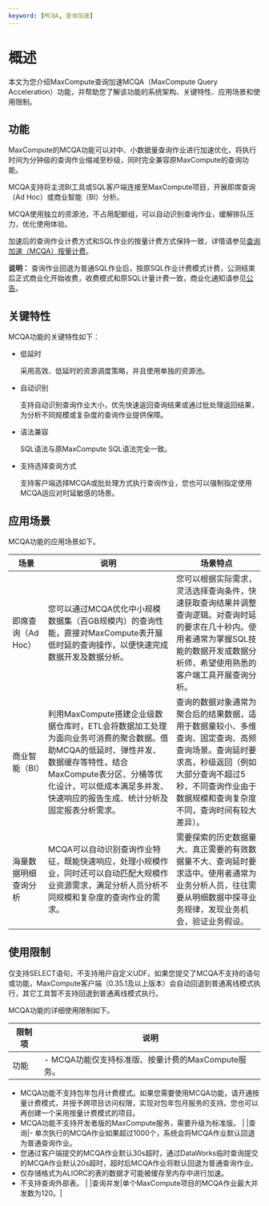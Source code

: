 ```yaml
---
keyword: [MCQA, 查询加速]
---
```


# 概述

本文为您介绍MaxCompute查询加速MCQA（MaxCompute Query Acceleration）功能，并帮助您了解该功能的系统架构、关键特性、应用场景和使用限制。

## 功能

MaxCompute的MCQA功能可以对中、小数据量查询作业进行加速优化，将执行时间为分钟级的查询作业缩减至秒级，同时完全兼容原MaxCompute的查询功能。

MCQA支持将主流BI工具或SQL客户端连接至MaxCompute项目，开展即席查询（Ad Hoc）或商业智能（BI）分析。

MCQA使用独立的资源池，不占用配额组，可以自动识别查询作业，缓解排队压力，优化使用体验。

加速后的查询作业计费方式和SQL作业的按量计费方式保持一致，详情请参见[查询加速（MCQA）按量计费](/intl.zh-CN/产品定价/计算费用.md)。

**说明：** 查询作业回退为普通SQL作业后，按原SQL作业计费模式计费，公测结束后正式商业化开始收费，收费模式和原SQL计量计费一致，商业化通知请参见[公告](/intl.zh-CN/新功能发布记录/公告.md)。

## 关键特性

MCQA功能的关键特性如下：

-   低延时

    采用高效、低延时的资源调度策略，并且使用单独的资源池。

-   自动识别

    支持自动识别查询作业大小，优先快速返回查询结果或通过批处理返回结果，为分析不同规模或复杂度的查询作业提供保障。

-   语法兼容

    SQL语法与原MaxCompute SQL语法完全一致。

-   支持选择查询方式

    支持客户端选择MCQA或批处理方式执行查询作业，您也可以强制指定使用MCQA适应对时延敏感的场景。


## 应用场景

MCQA功能的应用场景如下。

|场景|说明|场景特点|
|--|--|----|
|即席查询（Ad Hoc）|您可以通过MCQA优化中小规模数据集（百GB规模内）的查询性能，直接对MaxCompute表开展低时延的查询操作，以便快速完成数据开发及数据分析。|您可以根据实际需求，灵活选择查询条件，快速获取查询结果并调整查询逻辑。对查询时延的要求在几十秒内。使用者通常为掌握SQL技能的数据开发或数据分析师，希望使用熟悉的客户端工具开展查询分析。|
|商业智能（BI）|利用MaxCompute搭建企业级数据仓库时，ETL会将数据加工处理为面向业务可消费的聚合数据。借助MCQA的低延时、弹性并发、数据缓存等特性，结合MaxCompute表分区、分桶等优化设计，可以低成本满足多并发、快速响应的报告生成、统计分析及固定报表分析需求。|查询的数据对象通常为聚合后的结果数据，适用于数据量较小、多维查询、固定查询、高频查询场景。查询延时要求高，秒级返回（例如大部分查询不超过5秒，不同查询作业由于数据规模和查询复杂度不同，查询时间有较大差异）。|
|海量数据明细查询分析|MCQA可以自动识别查询作业特征，既能快速响应，处理小规模作业，同时还可以自动匹配大规模作业资源需求，满足分析人员分析不同规模和复杂度的查询作业的需求。|需要探索的历史数据量大、真正需要的有效数据量不大、查询延时要求适中。使用者通常为业务分析人员，往往需要从明细数据中探寻业务规律，发现业务机会，验证业务假设。|

## 使用限制

仅支持SELECT语句，不支持用户自定义UDF。如果您提交了MCQA不支持的语句或功能，MaxCompute客户端（0.35.1及以上版本）会自动回退到普通离线模式执行，其它工具暂不支持回退到普通离线模式执行。

MCQA功能的详细使用限制如下。

|限制项|说明|
|---|--|
|功能|-   MCQA功能仅支持标准版、按量计费的MaxCompute服务。
-   MCQA功能不支持包年包月计费模式。如果您需要使用MCQA功能，请开通按量计费模式，并授予跨项目访问权限，实现对包年包月服务的支持。您也可以再创建一个采用按量计费模式的项目。
-   MCQA功能不支持开发者版的MaxCompute服务，需要升级为标准版。 |
|查询|-   单次执行的MCQA作业如果超过1000个，系统会将MCQA作业默认回退为普通查询作业。
-   您通过客户端提交的MCQA作业默认30s超时，通过DataWorks临时查询提交的MCQA作业默认20s超时，超时后MCQA作业将默认回退为普通查询作业。
-   仅存储格式为ALIORC的表的数据才可能被缓存至内存中进行加速。
-   不支持查询外部表。 |
|查询并发|单个MaxCompute项目的MCQA作业最大并发数为120。|

